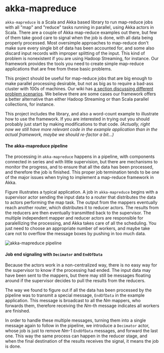 # akka-mapreduce

`akka-mapreduce` is a Scala and Akka based library to run map-reduce jobs with all "map" and "reduce" tasks running in parallel, using Akka actors in Scala. There are a couple of Akka map-reduce examples out there, but few of them take good care to signal when the job is done, with all data being properly processed. Most oversimple approaches to map-reduce don't make sure every single bit of data has been accounted for, and some also discard input records with improper splitting of the input. This kind of problem is nonexistent if you are using Hadoop Streaming, for instance. Our framework provides the tools you need to create simple map-reduce applications that are free from these basic problems.

This project should be useful for map-reduce jobs that are big enough to make parallel processing desirable, but not as big as to require a bad-ass cluster with 100s of machines. Our wiki has [a section discussing different problem scenarios](https://github.com/projetoeureka/akka-mapreduce/wiki/MapReduce-Problem-Scenarios). We believe there are some cases our framework offers a better alternative than either Hadoop Streaming or than Scala parallel collections, for instance.

This project includes the library, and also a word-count example to illustrate how to use the framework. If you are interested in trying out you should probably just start by making modifications to that code. _(Actually, right now we still have more relevant code in the example application than in the actual framework, maybe we should re-factor a bit...)_

#### The akka-mapreduce pipeline
The processing in `akka-mapreduce` happens in a pipeline, with components connected in series and with little supervision, but there are mechanisms to monitor the progress, and to ensure that all the data has been processed, and therefore the job is finished. This proper job termination tends to be one of the major issues when trying to implement a map-reduce framework in Akka.

Figure illustrates a typical application. A job in `akka-mapreduce` begins with a supervisor actor sending the input data to a router that distributes the data to actors performing the map task. The output from the mappers eventually reach another router, which distributes it to reducer actors. The results from the reducers are then eventually transmitted back to the supervisor. The multiple independent mapper and reducer actors are responsible for paralellizing the processing, and Akka takes care of all the scheduling. You just need to choose an appropriate number of workers, and maybe take care not to overflow the message boxes by pushing in too much data.

![akka-mapreduce pipeline](https://raw.githubusercontent.com/wiki/projetoeureka/akka-mapreduce/images/Akka-Map-Reduce.png)

#### Job end signaling with `Decimator` and `EndOfData`
Because the actors work in a non-centralized way, there is no easy way for the supervisor to know if the processing had ended. The input data may have been sent to the mappers, but there may still be messages floating around if the supervisor decides to pull the results from the reducers.

The way we found to figure out if all the data has been processed by the pipeline was to transmit a special message, `EndOfData` in the example application. This message is broadcast to all the _Nm_ mappers, who forwards them, therefore receiving the _Nm_-th message indicates all workers are finished.

In order to handle these multiple messages, turning them into a single message again to follow in the pipeline, we introduce a `Decimator` actor, whose job is just to remove _Nm_-1 `EndOfData` messages, and forward the last one. This way the same process can happen in the reducer stage, and when the final destination of the results receives the signal, it means the job is done.
